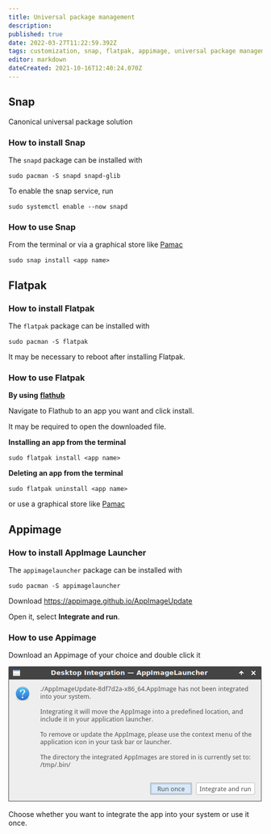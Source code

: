 ```yaml
---
title: Universal package management
description: 
published: true
date: 2022-03-27T11:22:59.392Z
tags: customization, snap, flatpak, appimage, universal package management
editor: markdown
dateCreated: 2021-10-16T12:40:24.070Z
---
```


## Snap

Canonical universal package solution

### How to install Snap

The `snapd` package can be installed with
```
sudo pacman -S snapd snapd-glib
```

To enable the snap service, run
```
sudo systemctl enable --now snapd
```

### How to use Snap

From the terminal or via a graphical store like [Pamac](/en/howto/pamac)

```
sudo snap install <app name>
```

## Flatpak

### How to install Flatpak
The `flatpak` package can be installed with
```
sudo pacman -S flatpak
```
It may be necessary to reboot after installing Flatpak.

### How to use Flatpak

**By using** [**flathub**](https://flathub.org)

Navigate to Flathub to an app you want and click install.

It may be required to open the downloaded file.

**Installing an app from the terminal**

```plaintext
sudo flatpak install <app name>
```

**Deleting an app from the terminal**

```plaintext
sudo flatpak uninstall <app name>
```

or use a graphical store like [Pamac](/en/howto/pamac)

## Appimage

### How to install AppImage Launcher

The `appimagelauncher` package can be installed with

```plaintext
sudo pacman -S appimagelauncher
```

Download https://appimage.github.io/AppImageUpdate

Open it, select **Integrate and run**.

### How to use Appimage

Download an Appimage of your choice and double click it

![](/screenshot.png)

Choose whether you want to integrate the app into your system or use it once.
